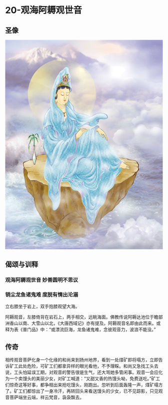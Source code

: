 # 20-观海阿耨观世音

## 圣像

![](../../.gitbook/assets/20-guan-haianou-guan-shi-yin.jpg)

## 偈颂与训释

### 观海阿耨观世音 妙善圆明不思议

### 销尘龙鱼诸鬼难 度脱有情出沦溺

立右膝坐于岩上，双手抱膝观望大海。

阿耨观音，左膝倚背在岩石上，两手相交，远眺海面。佛教传说阿耨达池位于瞻部洲香山以南、大雪山以北，《大唐西域记》亦有提及。阿耨观音名即由此而来。或释为表《普门品》中：“或漂流巨海，龙鱼诸鬼难，念彼观音力，波浪不能没。”

## 传奇

相传观音菩萨化身一个化缘的和尚来到扬州地界，看到一处煤矿即将塌方，立即告诉矿工此处危险，可矿工们都拿异样的眼光看他，不予理睬。和尚又急找工头去说，工头怕延误工期，对观音的警告很是生气，还大骂她多管闲事。观音一会应化为一个卖馒头的美丽少女，对矿工喊道：“又甜又香的热馒头呦，免费送吃。”矿工们惊奇这等好事，都争相出来抢吃馒头，刚跑出。忽听到后面轰隆一声，煤矿塌方了。矿工们都惊出了一身冷汗，再转回头来看送馒头的少女，已不见踪影，只见观音菩萨端坐云端，祥云梵音，袅袅飘去。

